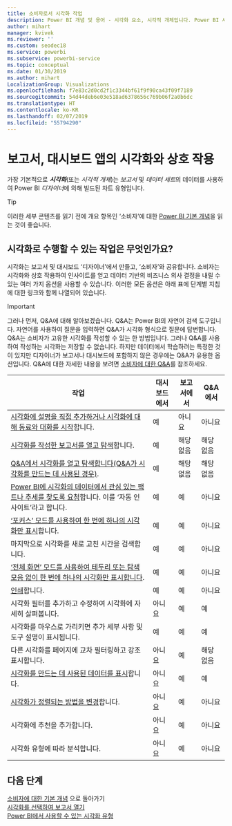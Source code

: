 ```yaml
---
title: 소비자로서 시각화 작업
description: Power BI 개념 및 용어 - 시각화 요소, 시각적 개체입니다. Power BI 시각화, 시각적 개체란 무엇인가요?
author: mihart
manager: kvivek
ms.reviewer: ''
ms.custom: seodec18
ms.service: powerbi
ms.subservice: powerbi-service
ms.topic: conceptual
ms.date: 01/30/2019
ms.author: mihart
LocalizationGroup: Visualizations
ms.openlocfilehash: f7e83c2d0cd2f1c3344bf61f9f90ca43f09f7189
ms.sourcegitcommit: 54d44deb6e03e518ad6378656c769b06f2a0b6dc
ms.translationtype: HT
ms.contentlocale: ko-KR
ms.lasthandoff: 02/07/2019
ms.locfileid: "55794290"
---
```

# <a name="interact-with-visualizations-in-reports-dashboards-and-apps"></a>보고서, 대시보드 앱의 시각화와 상호 작용

가장 기본적으로 ***시각화***(또는 *시각적 개체*)는 *보고서* 및 *데이터 세트*의 데이터를 사용하여 Power BI *디자이너*에 의해 빌드된 차트 유형입니다. 

> [!TIP]
> 이러한 세부 콘텐츠를 읽기 전에 개요 항목인 ‘소비자’에 대한 [Power BI 기본 개념](end-user-basic-concepts.md)을 읽는 것이 좋습니다.

## <a name="what-can-i-do-with-visualizations"></a>시각화로 수행할 수 있는 작업은 무엇인가요?

시각화는 보고서 및 대시보드 ‘디자이너’에서 만들고, ‘소비자’와 공유합니다. 소비자는 시각화와 상호 작용하여 인사이트를 얻고 데이터 기반의 비즈니스 의사 결정을 내릴 수 있는 여러 가지 옵션을 사용할 수 있습니다. 이러한 모든 옵션은 아래 표에 단계별 지침에 대한 링크와 함께 나열되어 있습니다.

> [!IMPORTANT]
> 그러나 먼저, Q&A에 대해 알아보겠습니다. Q&A는 Power BI의 자연어 검색 도구입니다. 자연어를 사용하여 질문을 입력하면 Q&A가 시각화 형식으로 질문에 답변합니다. Q&A는 소비자가 고유한 시각화를 작성할 수 있는 한 방법입니다. 그러나 Q&A를 사용하여 작성하는 시각화는 저장할 수 없습니다. 하지만 데이터에서 학습하려는 특정한 것이 있지만 디자이너가 보고서나 대시보드에 포함하지 않은 경우에는 Q&A가 유용한 옵션입니다. Q&A에 대한 자세한 내용을 보려면 [소비자에 대한 Q&A](end-user-q-and-a.md)를 참조하세요.



|작업  |대시보드에서  |보고서에서  | Q&A에서
|---------|---------|---------|--------|
|[시각화에 설명을 직접 추가하거나 시각화에 대해 동료와 대화를 시작](end-user-comment.md)합니다.     |  예       |   아니요      |  아니요  |
|[시각화를 작성한 보고서를 열고 탐색](end-user-tiles.md)합니다.     |    예     |   해당 없음      |  해당 없음 |
|[Q&A에서 시각화를 열고 탐색합니다(Q&A가 시각화를 만드는 데 사용된 경우)](end-user-q-and-a.md).     |   예      |   해당 없음      |  해당 없음  |
|[Power BI에 시각화의 데이터에서 관심 있는 팩트나 추세를 찾도록 요청](end-user-insights.md)합니다.  이를 ‘자동 인사이트’라고 합니다.     |    예     |   예      | 아니요   |
|[‘포커스’ 모드를 사용하여 한 번에 하나의 시각화만 표시](end-user-focus.md)합니다.     | 예        |   예      | 아니요  |
|마지막으로 시각화를 새로 고친 시간을 검색합니다.     |  예       |    예     | 아니요  |
|[‘전체 화면’ 모드를 사용하여 테두리 또는 탐색 모음 없이 한 번에 하나의 시각화만 표시합니다](end-user-focus.md).     |   예      |  예       | 아니요  |
|[인쇄](end-user-print.md)합니다.     |  예       |   예      | 아니요  |
|시각화 필터를 추가하고 수정하여 시각화에 자세히 살펴봅니다.     |    아니요     |   예      | 예  |
|시각화를 마우스로 가리키면 추가 세부 사항 및 도구 설명이 표시됩니다.     |    예     |   예      | 예  |
|다른 시각화를 페이지에 교차 필터링하고 강조 표시합니다.     |   아니요      |   예      | 해당 없음  |
|[시각화를 만드는 데 사용된 데이터를 표시](end-user-show-data.md)합니다.     |  아니요       |   예      | 예  |
| [시각화가 정렬되는 방법을 변경](end-user-search-sort.md)합니다. | 아니요  | 예  | 아니요  |
| 시각화에 추천을 추가합니다. | 아니요  | 예  |  아니요 |
| 시각화 유형에 따라 분석합니다. | 아니요  | 예  | 아니요  |

## <a name="next-steps"></a>다음 단계
[소비자에 대한 기본 개념](end-user-basic-concepts.md)  으로 돌아가기  
[시각화를 선택하여 보고서 열기](end-user-report-open.md)    
[Power BI에서 사용할 수 있는 시각화 유형](end-user-visual-type.md)